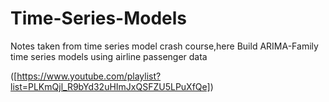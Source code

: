 # Time-Series-Models

Notes taken from time series model crash course,here Build ARIMA-Family time series models using airline passenger data

([https://www.youtube.com/playlist?list=PLKmQjl_R9bYd32uHImJxQSFZU5LPuXfQe])
